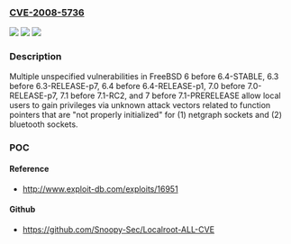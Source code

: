 ### [CVE-2008-5736](https://cve.mitre.org/cgi-bin/cvename.cgi?name=CVE-2008-5736)
![](https://img.shields.io/static/v1?label=Product&message=n%2Fa&color=blue)
![](https://img.shields.io/static/v1?label=Version&message=n%2Fa&color=blue)
![](https://img.shields.io/static/v1?label=Vulnerability&message=n%2Fa&color=brighgreen)

### Description

Multiple unspecified vulnerabilities in FreeBSD 6 before 6.4-STABLE, 6.3 before 6.3-RELEASE-p7, 6.4 before 6.4-RELEASE-p1, 7.0 before 7.0-RELEASE-p7, 7.1 before 7.1-RC2, and 7 before 7.1-PRERELEASE allow local users to gain privileges via unknown attack vectors related to function pointers that are "not properly initialized" for (1) netgraph sockets and (2) bluetooth sockets.

### POC

#### Reference
- http://www.exploit-db.com/exploits/16951

#### Github
- https://github.com/Snoopy-Sec/Localroot-ALL-CVE

